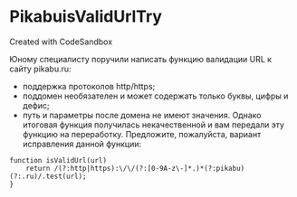 # PikabuisValidUrlTry
Created with CodeSandbox

Юному специалисту поручили написать функцию валидации URL к сайту pikabu.ru:
- поддержка протоколов http/https;
- поддомен необязателен и может содержать только буквы, цифры и дефис;
- путь и параметры после домена не имеют значения.
Однако итоговая функция получилась некачественной и вам передали эту функцию на переработку.
Предложите, пожалуйста, вариант исправления данной функции:

```
function isValidUrl(url)
    return /(?:http|https):\/\/(?:[0-9A-z\-]*.)*(?:pikabu)(?:.ru)/.test(url);
}
```
